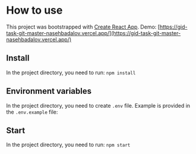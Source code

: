 # How to use

This project was bootstrapped with [Create React App](https://github.com/facebook/create-react-app).
Demo: [https://gid-task-git-master-nasehbadalov.vercel.app/](https://gid-task-git-master-nasehbadalov.vercel.app/)
## Install
In the project directory, you need to run: `npm install`

## Environment variables
In the project directory, you need to create `.env` file. Example is provided in the `.env.example` file:

## Start
In the project directory, you need to run: `npm start`

